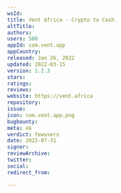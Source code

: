 ```yaml
---
wsId: 
title: Vent Africa - Crypto to Cash
altTitle: 
authors: 
users: 500
appId: com.vent.app
appCountry: 
released: Jan 26, 2022
updated: 2022-03-15
version: 1.2.3
stars: 
ratings: 
reviews: 
website: https://vent.africa
repository: 
issue: 
icon: com.vent.app.png
bugbounty: 
meta: ok
verdict: fewusers
date: 2022-07-31
signer: 
reviewArchive: 
twitter: 
social: 
redirect_from: 

---
```


